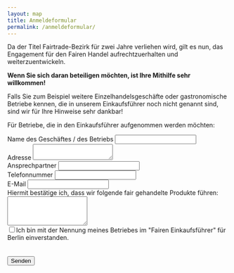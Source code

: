 ```yaml
---
layout: map
title: Anmeldeformular
permalink: /anmeldeformular/
---
```


Da der Titel Fairtrade-Bezirk für zwei Jahre verliehen wird, gilt es nun, das Engagement für den Fairen Handel aufrechtzuerhalten und weiterzuentwickeln.

**Wenn Sie sich daran beteiligen möchten, ist Ihre Mithilfe sehr willkommen!**

Falls Sie zum Beispiel weitere Einzelhandelsgeschäfte oder gastronomische Betriebe kennen, die in unserem Einkaufsführer noch nicht genannt sind, sind wir für Ihre Hinweise sehr dankbar!

Für Betriebe, die in den Einkaufsführer aufgenommen werden möchten:

<form class="" action="http://formspree.io/info@fairtradetown.berlin" method="post">
  <div class="form-group">
    <label>Name des Geschäftes / des Betriebs</label>
    <input type="text" class="form-control">
  </div>
  <div class="form-group"> 
    <label>Adresse</label>
    <textarea  class="form-control" rows="2"></textarea> 
  </div>
  <div class="form-group"> 
    <label>Ansprechpartner</label>
    <input type="text" class="form-control" size="" >
  </div>
  <div class="form-group">   
    <label>Telefonnummer</label>
    <input type="tel" class="form-control" size="" >
  </div>
  <div class="form-group"> 
    <label>E-Mail</label>  
    <input type="email" class="form-control" name="_replyto"  />
  </div>
  <div class="form-group">
    <label>Hiermit bestätige ich, dass wir folgende fair gehandelte Produkte führen:</label>
    <textarea  class="form-control" rows="4"></textarea> 
  </div>
  <div class="checkbox">
    <label>
    <input type="checkbox" class="form-control" />Ich bin mit der Nennung meines Betriebes im "Fairen Einkaufsführer" für Berlin einverstanden.</label>
  </div>
    <input type="hidden" name="_next" value="http://www.fairtradetown.berlin" /><br />
    <input type="hidden" name="_subject" value="Neuer Eintrag Fairer Einkaufsführer" /><br />
    <button type="submit" value="Absenden" class="btn btn-default btn-lg center-block">Senden</button>
</form>
